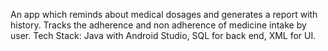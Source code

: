 An app which reminds about medical dosages and generates a report with history.  Tracks the adherence and non adherence of medicine intake by user. Tech Stack: Java with Android Studio, SQL for back end, XML for UI.
